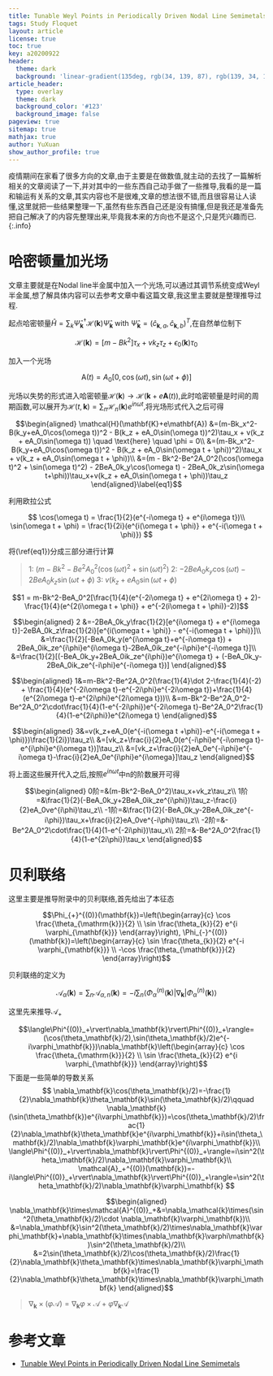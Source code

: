 ```yaml
---
title: Tunable Weyl Points in Periodically Driven Nodal Line Semimetals 内容推导
tags: Study Floquet
layout: article
license: true
toc: true
key: a20200922
header:
  theme: dark
  background: 'linear-gradient(135deg, rgb(34, 139, 87), rgb(139, 34, 139))'
article_header:
  type: overlay
  theme: dark
  background_color: '#123'
  background_image: false
pageview: true
sitemap: true
mathjax: true
author: YuXuan
show_author_profile: true
---
```

疫情期间在家看了很多方向的文章,由于主要是在做数值,就主动的去找了一篇解析相关的文章阅读了一下,并对其中的一些东西自己动手做了一些推导,我看的是一篇和输运有关系的文章,其实内容也不是很难,文章的想法很不错,而且很容易让人读懂,这里就把一些结果整理一下,虽然有些东西自己还是没有搞懂,但是我还是准备先把自己解决了的内容先整理出来,毕竟我本来的方向也不是这个,只是凭兴趣而已.
{:.info}
<!--more-->
# 哈密顿量加光场
文章主要就是在Nodal line半金属中加入一个光场,可以通过其调节系统变成Weyl 半金属,想了解具体内容可以去参考文章中看这篇文章,我这里主要就是整理推导过程.

起点哈密顿量$\hat{H}=\sum_{k} \hat{\Psi}_{\mathbf{k}}^{\dagger} \mathcal{H}(\mathbf{k}) \hat{\Psi}_{\mathbf{k}} \text { with } \hat{\Psi}_{\mathbf{k}}=\left(\hat{c}_{\mathbf{k}, a}, \hat{c}_{\mathbf{k}, b}\right)^{T}$,在自然单位制下

$$\mathcal{H}(\mathbf{k})=\left[m-B k^{2}\right] \tau_{x}+v k_{z} \tau_{z}+\epsilon_{0}(\mathbf{k}) \tau_{0}$$

加入一个光场

$$\mathrm{A}(t)=A_0[0,\cos(\omega t),\sin(\omega t + \phi)]$$

光场以失势的形式进入哈密顿量$\mathcal{H}(\mathbf{k})\rightarrow\mathcal{H}(\mathbf{k}+e\mathbf{A}(t))$,此时哈密顿量是时间的周期函数,可以展开为$\mathcal{H}(t,\mathbf{k})=\sum_n\mathcal{H}_n(\mathbf{k})e^{in\omega t}$,将光场形式代入之后可得

$$\begin{aligned}
\mathcal{H}(\mathbf{K}+e\mathbf{A}) &=(m-Bk_x^2-B(k_y+eA_0\cos(\omega t))^2 - B(k_z + eA_0\sin(\omega t))^2)\tau_x + v(k_z + eA_0\sin(\omega t)) \quad \text{here} \quad \phi = 0\\
&=(m-Bk_x^2-B(k_y+eA_0\cos(\omega t))^2 - B(k_z + eA_0\sin(\omega t + \phi))^2)\tau_x + v(k_z + eA_0\sin(\omega t + \phi))\\
&=(m - Bk^2-Be^2A_0^2(\cos(\omega t)^2 + \sin(\omega t)^2) - 2BeA_0k_y\cos(\omega t) - 2BeA_0k_z\sin(\omega t+\phi))\tau_x+v(k_z + eA_0\sin(\omega t + \phi))\tau_z
\end{aligned}\label{eq1}$$

利用欧拉公式

$$
\cos(\omega t) = \frac{1}{2}(e^{-i\omega t} + e^{i\omega t})\\
\sin(\omega t + \phi) = \frac{1}{2i}(e^{i(\omega t + \phi)} + e^{-i(\omega t + \phi)})
$$

将(\ref{eq1})分成三部分进行计算
>1: $(m - Bk^2-Be^2A_0^2(\cos(\omega t)^2 + \sin(\omega t)^2)$
>2: $- 2BeA_0k_y\cos(\omega t) - 2BeA_0k_z\sin(\omega t+\phi)$
>3: $v(k_z + eA_0\sin(\omega t + \phi)$

$$1 = m-Bk^2-BeA_0^2[\frac{1}{4}(e^{-2i\omega t} + e^{2i\omega t} + 2)- \frac{1}{4}(e^{2(i\omega t + \phi)} + e^{-2(i\omega t + \phi)}-2)]$$

$$\begin{aligned}
2 &=-2BeA_0k_y\frac{1}{2}[e^{i\omega t} + e^{i\omega t}]-2eBA_0k_z\frac{1}{2i}[e^{i(\omega t + \phi)} - e^{-i(\omega t + \phi)}]\\
&=\frac{1}{2}[-BeA_0k_y(e^{i\omega t}+e^{-i\omega t}) + 2BeA_0ik_ze^{i\phi}e^{i\omega t}-2BeA_0ik_ze^{-i\phi}e^{-i\omega t}]\\
&=\frac{1}{2}[(-BeA_0k_y+2BeA_0ik_ze^{i\phi})e^{i\omega t} + (-BeA_0k_y-2BeA_0ik_ze^{-i\phi}e^{-i\omega t})]
\end{aligned}$$

$$\begin{aligned}
1&=m-Bk^2-Be^2A_0^2(\frac{1}{4}\dot 2-\frac{1}{4}(-2) + \frac{1}{4}(e^{-2i\omega t}-e^{-2i\phi}e^{-2i\omega t})+\frac{1}{4}(e^{2i\omega t}-e^{2i\phi}e^{2i\omega t}))\\
&=m-Bk^2-Be^2A_0^2-Be^2A_0^2\cdot\frac{1}{4}(1-e^{-2i\phi})e^{-2i\omega t}-Be^2A_0^2\frac{1}{4}(1-e^{2i\phi})e^{2i\omega t}
\end{aligned}$$

$$\begin{aligned}
3&=v(k_z+eA_0(e^{-i(\omega t +\phi)}-e^{-i(\omega t + \phi)})\frac{1}{2i})\tau_z\\
&=[vk_z+\frac{i}{2}eA_0(e^{-i\phi}e^{-i\omega t}-e^{i\phi}e^{i\omega t})]\tau_z\\
&=[vk_z+\frac{i}{2}eA_0e^{-i\phi}e^{-i\omega t}-\frac{i}{2}eA_0e^{i\phi}e^{i\omega}]\tau_z
\end{aligned}$$

将上面这些展开代入之后,按照$e^{in\omega t}$中n的阶数展开可得

$$\begin{aligned}
0阶=&(m-Bk^2-BeA_0^2)\tau_x+vk_z\tau_z\\
1阶=&\frac{1}{2}(-BeA_0k_y+2BeA_0ik_ze^{i\phi})\tau_z-\frac{i}{2}eA_0ve^{i\phi}\tau_z\\
-1阶=&\frac{1}{2}(-BeA_0k_y-2BeA_0ik_ze^{-i\phi})\tau_x+\frac{i}{2}eA_0ve^{-i\phi}\tau_z\\
-2阶=&-Be^2A_0^2\cdot\frac{1}{4}(1-e^{-2i\phi})\tau_x\\
2阶=&-Be^2A_0^2\frac{1}{4}(1-e^{2i\phi})\tau_x
\end{aligned}$$

# 贝利联络
这里主要是推导附录中的贝利联络,首先给出了本征态

$$\Phi_{+}^{(0)}(\mathbf{k})=\left(\begin{array}{c}
\cos \frac{\theta_{\mathrm{k}}}{2} \\
\sin \frac{\theta_{k}}{2} e^{i \varphi_{\mathbf{k}}}
\end{array}\right), \Phi_{-}^{(0)}(\mathbf{k})=\left(\begin{array}{c}
\sin \frac{\theta_{k}}{2} e^{-i \varphi_{\mathbf{k}}} \\
-\cos \frac{\theta_{\mathbf{k}}}{2}
\end{array}\right)$$

贝利联络的定义为

$$\mathcal{A}_{\alpha}(\mathbf{k})=\sum_{n} \mathcal{A}_{\alpha, n}(\mathbf{k})=-i \sum_{n}\left\langle\Phi_{\alpha}^{(n)}(\mathbf{k})\left|\nabla_{\mathbf{k}}\right| \Phi_{\alpha}^{(n)}(\mathbf{k})\right\rangle$$

这里先来推导$\mathcal{A}_{+}$

$$\langle\Phi^{(0)}_+\rvert\nabla_\mathbf{k}\rvert\Phi^{(0)}_+\rangle=(\cos(\theta_\mathbf{k}/2),\sin(\theta_\mathbf{k}/2)e^{-i\varphi_\mathbf{k}})\nabla_\mathbf{k}\left(\begin{array}{c}
\cos \frac{\theta_{\mathrm{k}}}{2} \\
\sin \frac{\theta_{k}}{2} e^{i \varphi_{\mathbf{k}}}
\end{array}\right)$$
下面是一些简单的导数关系
$$
\nabla_\mathbf{k}\cos(\theta_\mathbf{k}/2)=-\frac{1}{2}\nabla_\mathbf{k}\theta_\mathbf{k}\sin(\theta_\mathbf{k}/2)\qquad \nabla_\mathbf{k}(\sin(\theta_\mathbf{k})e^{i\varphi_\mathbf{k}})=\cos(\theta_\mathbf{k}/2)\frac{1}{2}\nabla_\mathbf{k}\theta_\mathbf{k}e^{i\varphi_\mathbf{k}}+i\sin(\theta_\mathbf{k}/2)\nabla_\mathbf{k}\varphi_\mathbf{k}e^{i\varphi_\mathbf{k}}\\
\langle\Phi^{(0)}_+\rvert\nabla_\mathbf{k}\rvert\Phi^{(0)}_+\rangle=i\sin^2(\theta_\mathbf{k}/2)\nabla_\mathbf{k}\varphi_\mathbf{k}\\
\mathcal{A}_+^{(0)}(\mathbf{k})=-i\langle\Phi^{(0)}_+\rvert\nabla_\mathbf{k}\rvert\Phi^{(0)}_+\rangle=\sin^2(\theta_\mathbf{k}/2)\nabla_\mathbf{k}\varphi_\mathbf{k}
$$

$$\begin{aligned}
\nabla_\mathbf{k}\times\mathcal{A}^{(0)}_+&=\nabla_\mathcal{k}\times(\sin^2(\theta_\mathbf{k}/2)\cdot  \nabla_\mathbf{k}\varphi_\mathbf{k})\\
&=\nabla_\mathbf{k}\sin^2(\theta_\mathbf{k}/2)\times\nabla_\mathbf{k}\varphi_\mathbf{k}+\nabla_\mathbf{k}\times(\nabla_\mathbf{k}\varphi\mathbf{k})\sin^2(\theta_\mathbf{k}/2)\\
&=2\sin(\theta_\mathbf{k}/2)\cos(\theta_\mathbf{k}/2)\frac{1}{2}\nabla_\mathbf{k}\theta_\mathbf{k}\times\nabla_\mathbf{k}\varphi_\mathbf{k}=\frac{1}{2}\nabla_\mathbf{k}\theta_\mathbf{k}\times\nabla_\mathbf{k}\varphi_\mathbf{k}
\end{aligned}$$

> $\nabla_\mathbf{k}\times(\varphi\mathcal{A})=\nabla_\mathbf{k}\varphi\times \mathcal{A}+\varphi\nabla_\mathbf{k}\mathcal{A}$

# 参考文章
- [Tunable Weyl Points in Periodically Driven Nodal Line Semimetals](https://journals.aps.org/prl/abstract/10.1103/PhysRevLett.117.087402)